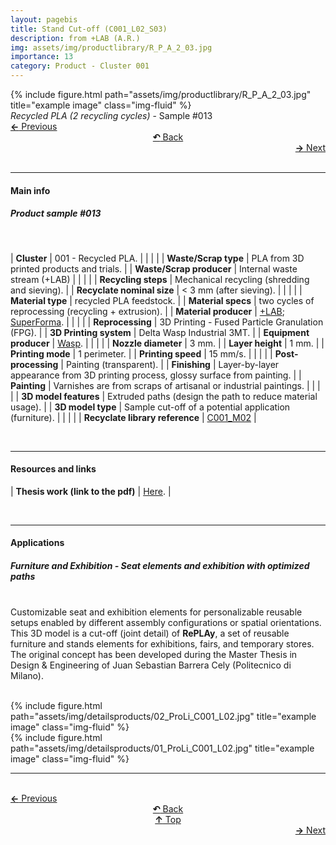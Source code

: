 ```yaml
---
layout: pagebis
title: Stand Cut-off (C001_L02_S03)
description: from +LAB (A.R.)
img: assets/img/productlibrary/R_P_A_2_03.jpg
importance: 13
category: Product - Cluster 001
---
```

<div class="row">
    <div class="col-sm mt-3 mt-md-0">
        {% include figure.html path="assets/img/productlibrary/R_P_A_2_03.jpg" title="example image" class="img-fluid" %}
    </div>
</div>
<div class="caption">
    <i>Recycled PLA (2 recycling cycles)</i> - Sample #013
</div>

<div class="row justify-content-sm-center">
    <div class="col-sm-4 mt-3 mt-md-0" style="text-align:left">
  <a href="/projects/ProLi_C001_L02_S02/" target="_self"><b>←</b> Previous</a>
    </div>
    <div class="col-sm-4 mt-3 mt-md-0" style="text-align:center">
  <a href="/productlibrary/" target="_self"><b>↶</b> Back</a>
    </div>
    <div class="col-sm-4 mt-3 mt-md-0" style="text-align:right">
        <td align="right"><a href="/projects/ProLi_C001_L02_S04/" target="_self"><b>→</b> Next</a></td>
    </div>
</div>
<br>

<hr>
<h4><b>Main info</b></h4>
<h5>Product sample #013</h5>
<br>

| <b>Cluster</b>       | 001 - Recycled PLA. |
|    |     |
| <b>Waste/Scrap type</b>       | PLA from 3D printed products and trials.     |
| <b>Waste/Scrap producer</b>    | Internal waste stream (+LAB)      |
|    |     |
| <b>Recycling steps</b>      | Mechanical recycling (shredding and sieving).     |
| <b>Recyclate nominal size</b>       | < 3 mm (after sieving).    |
|    |     |
| <b>Material type</b>      | recycled PLA feedstock. |
| <b>Material specs</b>       | two cycles of reprocessing (recycling + extrusion).    |
| <b>Material producer</b>   | [+LAB](piulab.it); [SuperForma](https://superforma.xyz/).    |
|    |     |
| <b>Reprocessing</b>      | 3D Printing - Fused Particle Granulation (FPG). |
| <b>3D Printing system</b>      | Delta Wasp Industrial 3MT.    |
| <b>Equipment producer</b>   | [Wasp](https://www.3dwasp.com/).   |
|    |     |
| <b>Nozzle diameter</b>      | 3 mm. |
| <b>Layer height</b>      | 1 mm.    |
| <b>Printing mode</b>   | 1 perimeter.   |
| <b>Printing speed</b>   | 15 mm/s.  |
|    |     |
| <b>Post-processing</b>   | Painting (transparent).    |
| <b>Finishing</b>      | Layer-by-layer appearance from 3D printing process, glossy surface from painting.    |
| <b>Painting</b>    | Varnishes are from scraps of artisanal or industrial paintings.   |
|    |     |
| <b>3D model features</b>      | Extruded paths (design the path to reduce material usage).    |
| <b>3D model type</b>      | Sample cut-off of a potential application (furniture).    |
|    |     |
| <b>Recyclate library reference</b>    | <a href="/projects/RecLi_C001_M02/" target="_blank">C001_M02</a>     |

<br>
<hr>
<h4><b>Resources and links</b></h4>

| <b>Thesis work (link to the pdf)</b>       | [Here](https://www.politesi.polimi.it/handle/10589/187269 ).   |

<br>
<hr>
<h4><b>Applications</b></h4>
<h5>Furniture and Exhibition - Seat elements and exhibition with optimized paths</h5>

<br>Customizable seat and exhibition elements for personalizable reusable setups enabled by different assembly configurations or spatial orientations.
<br>This 3D model is a cut-off (joint detail) of <b>RePLAy</b>, a set of reusable furniture and stands elements for exhibitions, fairs, and temporary stores. The original concept has been developed during the Master Thesis in Design & Engineering of Juan Sebastian Barrera Cely (Politecnico di Milano).

<br>
<div class="row justify-content-sm-center">
    <div class="col-sm-8 mt-3 mt-md-0">
        {% include figure.html path="assets/img/detailsproducts/02_ProLi_C001_L02.jpg" title="example image" class="img-fluid" %}
    </div>
    <div class="col-sm-4 mt-3 mt-md-0">
        {% include figure.html path="assets/img/detailsproducts/01_ProLi_C001_L02.jpg" title="example image" class="img-fluid" %}
    </div>
</div>
<hr>

<br>
<div class="row justify-content-sm-center">
    <div class="col-sm-3 mt-3 mt-md-0" style="text-align:left">
  <a href="/projects/ProLi_C001_L02_S02/" target="_self"><b>←</b> Previous</a>
    </div>
    <div class="col-sm-3 mt-3 mt-md-0" style="text-align:center">
  <a href="/productlibrary/" target="_self"><b>↶</b> Back</a>
    </div>
    <div class="col-sm-3 mt-3 mt-md-0" style="text-align:center">
  <a href="#" target="_self"><b>↑</b> Top</a>
    </div>
    <div class="col-sm-3 mt-3 mt-md-0" style="text-align:right">
        <td align="right"><a href="/projects/ProLi_C001_L02_S04/" target="_self"><b>→</b> Next</a></td>
    </div>
</div>
